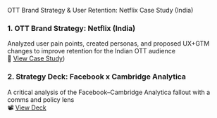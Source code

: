 OTT Brand Strategy & User Retention: Netflix Case Study (India)

### 1. OTT Brand Strategy: Netflix (India)
Analyzed user pain points, created personas, and proposed UX+GTM changes to improve retention for the Indian OTT audience  
📄 [View Case Study](https://docs.google.com/presentation/d/1pYUHd2sP_K66aieU89TNklZtA6ZyvdhcKuVewMNHg8U/preview))

### 2. Strategy Deck: Facebook x Cambridge Analytica
A critical analysis of the Facebook–Cambridge Analytica fallout with a comms and policy lens  
📽️ [View Deck](https://docs.google.com/presentation/d/1vGfKSAUPaMpEWiszOcI5eXOHtihj-yhEeYsd_k3UvEc/preview?slide=id.p)


